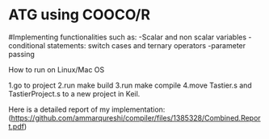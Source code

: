 # ATG using COOCO/R

#Implementing functionalities such as:
-Scalar and non scalar variables
-conditional statements: switch cases and ternary operators
-parameter passing 


How to run on Linux/Mac OS


1.go to project
2.run make build
3.run make compile
4.move Tastier.s and TastierProject.s to a new project in Keil.



Here is a detailed report of my implementation:
(https://github.com/ammarqureshi/compiler/files/1385328/Combined.Report.pdf)
